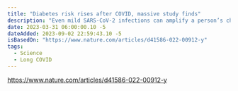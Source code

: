 ```yaml
---
title: "Diabetes risk rises after COVID, massive study finds"
description: "Even mild SARS-CoV-2 infections can amplify a person’s chance of developing diabetes, especially for those already susceptible to the disease."
date: 2023-03-31 06:00:00.10 -5
dateAdded: 2023-09-02 22:59:43.10 -5
isBasedOn: "https://www.nature.com/articles/d41586-022-00912-y"
tags:
  - Science
  - Long COVID
---
```


https://www.nature.com/articles/d41586-022-00912-y

